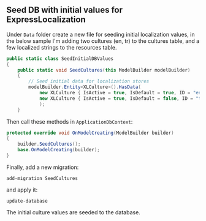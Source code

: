 ## Seed DB with initial values for ExpressLocalization

Under `Data` folder create a new file for seeding initial localization values, in the below sample I'm adding two cultures (en, tr) to the cultures table, and a few localized strings to the resources table.
````cs
public static class SeedInitialDBValues
{
    public static void SeedCultures(this ModelBuilder modelBuilder)
    {
        // Seed initial data for localization stores
        modelBuilder.Entity<XLCulture>().HasData(
            new XLCulture { IsActive = true, IsDefault = true, ID = "en" },
            new XLCulture { IsActive = true, IsDefault = false, ID = "tr" }
            );
    }
````
Then call these methods in `ApplicationDbContext`:
````cs
protected override void OnModelCreating(ModelBuilder builder)
{
    builder.SeedCultures();            
    base.OnModelCreating(builder);
}
````
Finally, add a new migration:
````
add-migration SeedCultures
```` 
and apply it:
````
update-database
````

The initial culture values are seeded to the database.